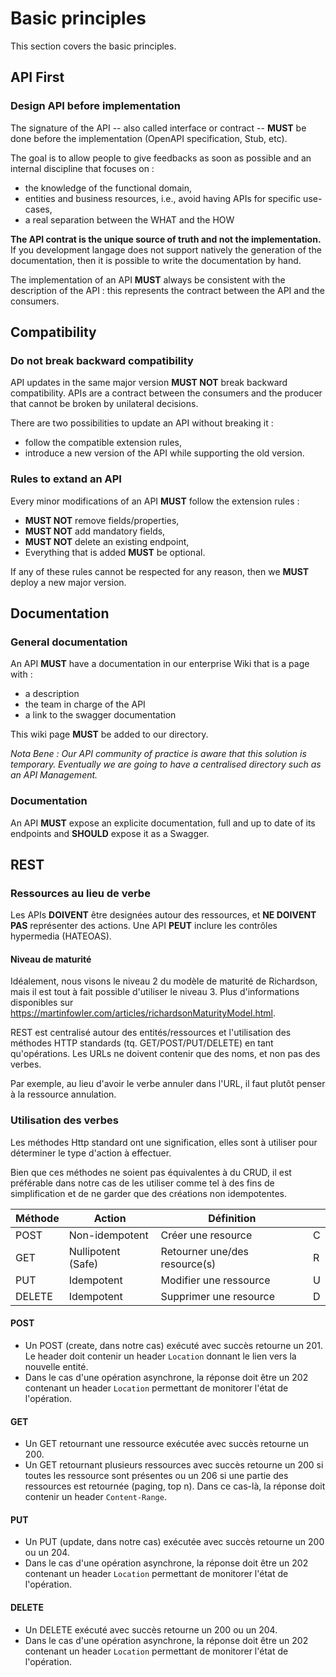 # Basic principles

This section covers the basic principles.

## API First

### Design API before implementation

The signature of the API -- also called interface or contract -- **MUST** be done before the implementation (OpenAPI specification, Stub, etc).

The goal is to allow people to give feedbacks as soon as possible and an internal discipline that focuses on :

* the knowledge of the functional domain,
* entities and business resources, i.e., avoid having APIs for specific use-cases,
* a real separation between the WHAT and the HOW

**The API contrat is the unique source of truth and not the implementation.** If you development langage does not support natively the generation of the documentation, then it is possible to write the documentation by hand.

The implementation of an API **MUST** always be consistent with the description of the API : this represents the contract between the API and the consumers.

## Compatibility

### Do not break backward compatibility

API updates in the same major version **MUST NOT** break backward compatibility. APIs are a contract between the consumers and the producer that cannot be broken by unilateral decisions.

There are two possibilities to update an API without breaking it :

* follow the compatible extension rules,
* introduce a new version of the API while supporting the old version.

### Rules to extand an API

Every minor modifications of an API **MUST** follow the extension rules :

* **MUST NOT** remove fields/properties,
* **MUST NOT** add mandatory fields,
* **MUST NOT** delete an existing endpoint,
* Everything that is added **MUST** be optional.

If any of these rules cannot be respected for any reason, then we **MUST** deploy a new major version.

## Documentation

### General documentation

An API **MUST** have a documentation in our enterprise Wiki that is a page with :

* a description
* the team in charge of the API
* a link to the swagger documentation

This wiki page **MUST** be added to our directory.

_Nota Bene : Our API community of practice is aware that this solution is temporary. Eventually we are going to have a centralised directory such as an API Management._

### Documentation

An API **MUST** expose an explicite documentation, full and up to date of its endpoints and **SHOULD** expose it as a Swagger.

## REST

### Ressources au lieu de verbe

Les APIs **DOIVENT** être designées autour des ressources, et **NE DOIVENT PAS** représenter des actions. Une API **PEUT** inclure les contrôles hypermedia (HATEOAS).

#### Niveau de maturité

Idéalement, nous visons le niveau 2 du modèle de maturité de Richardson, mais il est tout à fait possible d'utiliser le niveau 3. Plus d'informations disponibles sur https://martinfowler.com/articles/richardsonMaturityModel.html.

REST est centralisé autour des entités/ressources et l'utilisation des méthodes HTTP standards (tq. GET/POST/PUT/DELETE) en tant qu'opérations. Les URLs ne doivent contenir que des noms, et non pas des verbes.

Par exemple, au lieu d'avoir le verbe annuler dans l'URL, il faut plutôt penser à la ressource annulation.

### Utilisation des verbes

Les méthodes Http standard ont une signification, elles sont à utiliser pour déterminer le type d'action à effectuer.

Bien que ces méthodes ne soient pas équivalentes à du CRUD, il est préférable dans notre cas de les utiliser comme tel à des fins de simplification et de ne garder que des créations non idempotentes.

| Méthode   | Action    | Définition |          |
|-----------|-----------|------------|----------|
| POST      | Non-idempotent | Créer une resource | C |
| GET      | Nullipotent (Safe) | Retourner une/des resource(s) | R |
| PUT      | Idempotent | Modifier une ressource | U |
| DELETE      | Idempotent | Supprimer une resource | D |

#### POST
* Un POST (create, dans notre cas) exécuté avec succès retourne un 201. Le header doit contenir un header `Location` donnant le lien vers la nouvelle entité.
* Dans le cas d'une opération asynchrone, la réponse doit être un 202 contenant un header `Location` permettant de monitorer l'état de l'opération.

#### GET

* Un GET retournant une ressource exécutée avec succès retourne un 200.
* Un GET retournant plusieurs ressources avec succès retourne un 200 si toutes les ressource sont présentes ou un 206 si une partie des ressources est retournée (paging, top n). Dans ce cas-là, la réponse doit contenir un header `Content-Range`. 

#### PUT

* Un PUT (update, dans notre cas) exécutée avec succès retourne un 200 ou un 204.
* Dans le cas d'une opération asynchrone, la réponse doit être un 202 contenant un header `Location` permettant de monitorer l'état de l'opération.

#### DELETE

* Un DELETE exécuté avec succès retourne un 200 ou un 204.
* Dans le cas d'une opération asynchrone, la réponse doit être un 202 contenant un header `Location` permettant de monitorer l'état de l'opération.
